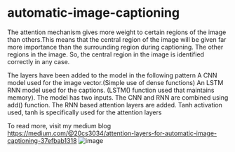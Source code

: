 

# automatic-image-captioning
The attention mechanism gives more weight to certain regions of the image than others.This means that the central region of the image will be given far more importance than 
the surrounding region during captioning. The other regions in the image. So, the central region in the image is identified correctly in any case.

The layers have been added to the model in the following pattern
A CNN model used for the image vector.(Simple use of dense functions)
An LSTM RNN model used for the captions. (LSTM() function used that maintains memory).
The model has two inputs.
The CNN and RNN are combined using add() function.
The RNN based attention layers are added.
Tanh activation used, tanh is specifically used for the attention layers

To read more, visit my medium blog https://medium.com/@20cs3034/attention-layers-for-automatic-image-captioning-37efbab1318
![image](https://user-images.githubusercontent.com/99870284/212249673-31d04f00-0331-4d8d-b907-30c14c7a4e34.png)



